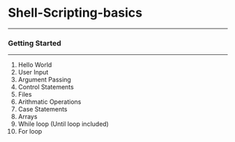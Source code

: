 # Shell-Scripting-basics
---
### Getting Started
---
1) Hello World
2) User Input
3) Argument Passing
4) Control Statements
5) Files
6) Arithmatic Operations
7) Case Statements
8) Arrays
9) While loop (Until loop included)
10) For loop
